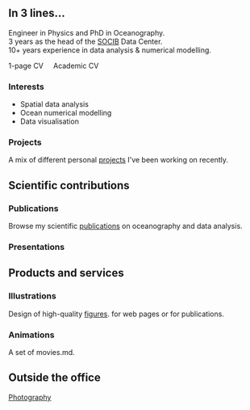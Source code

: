 ## In 3 lines... 

Engineer in Physics and PhD in Oceanography.  
3 years as the head of the [SOCIB](http://socib.es/) Data Center.  
10+ years experience in data analysis & numerical modelling.

1-page CV [<i class="fa fa-download" aria-hidden="true"></i>](CV/Ctroupin_curriculum.pdf) &nbsp;&nbsp;&nbsp; Academic CV [<i class="fa fa-download" aria-hidden="true"></i>](CV/Ctroupin_CVacademic.pdf)   
 
### Interests

* Spatial data analysis
* Ocean numerical modelling 
* Data visualisation

### Projects <i class="fa fa-cog fa-spin fa-fw"></i>

A mix of different personal [projects](projects.md) I've been working on recently.

## Scientific contributions

### Publications <i class="fa fa-pencil" aria-hidden="true"></i>

Browse my scientific [publications](ctroupin_publications.md) on oceanography and data analysis.

### Presentations <i class="fa fa-microphone" aria-hidden="true"></i>

## Products and services

### Illustrations <i class="fa fa-picture-o" aria-hidden="true"></i>

Design of high-quality [figures](./figures/figures.md). for web pages or for publications.<br>

### Animations <i class="fa fa-film" aria-hidden="true"></i>

A set of movies.md. 

## Outside the office

[Photography <i class="fa fa-camera-retro" aria-hidden="true"></i>](photography.md)
